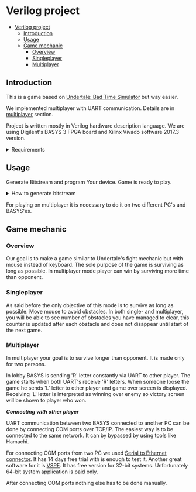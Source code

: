 # Verilog project

- [Verilog project](#verilog-project)
  - [Introduction](#introduction)
  - [Usage](#usage)
  - [Game mechanic](#game-mechanic)
    - [Overview](#overview)
    - [Singleplayer](#singleplayer)
    - [Multiplayer](#multiplayer)

## Introduction

This is a game based on [Undertale: Bad Time Simulator](https://gry.jeja.pl/35389,undertale-bad-time-simulator.html) but way easier.

We implemented multiplayer with UART communication. Details are in [multiplayer](#multiplayer) section.

Project is written mostly in Verilog hardware description language. We are using Digilent's BASYS 3 FPGA board and Xilinx Vivado software 2017.3 version.

<details>
  <summary> Requirements </summary>


- BASYS 3 FPGA board
- VGA monitor with at least 1024x768 resolution and VGA cable (game is written to work precisly at this resolution)
- USB mouse
- Micro USB cable to power on BASYS 3
- PC with Vivado on it

For playing in multiplayer second set is needed.
</details>

## Usage
Generate Bitstream and program Your device. Game is ready to play.

<details>
    <summary> How to generate bitstream </summary>
  
  Press and hold the shift key, then press the left mouse button on project folder. Choose "Open PowerShell window here" and type 
`vivado -mode tcl -source run.tcl -tclargs open`
  to open Vivado GUI. From there click "Generate Bitstream" in bottom left corner. Open Hardware Manager than Open Target and Auto Connect. When Generate Bitstream is done choose Program Device.
  
</details>

For playing on multiplayer it is necessary to do it on two different PC's and BASYS'es.

## Game mechanic

### Overview

Our goal is to make a game similar to Undertale's fight
mechanic but with mouse instead of keyboard. The sole purpose of the game is surviving as long as possible. In multiplayer mode player can win by surviving more time than opponent.

### Singleplayer

As said before the only objective of this mode is to survive as long as possible. Move mouse to avoid obstacles. In both single- and multiplayer, you will be able to see number of obstacles you have managed to clear, this counter is updated after each obstacle and does not disappear until start of the next game.

### Multiplayer

In multiplayer your goal is to survive longer than opponent. It is made only for two persons.

In lobby BASYS is sending 'R' letter constantly via UART to other player. The game starts when both UART's receive 'R' letters. When someone loose the game he sends 'L' letter to other player and game over screen is displayed. Receiving 'L' letter is interpreted as winning over enemy so victory screen will be shown to player who won. 

***Connecting with other player***

UART communication between two BASYS connected to another PC can be done by connecting COM ports over TCP/IP. The easiest way is to be connected to the same network. It can by bypassed by using tools like Hamachi.

For connecting COM ports from two PC we used [Serial to Ethernet connector](https://www.serial-over-ethernet.com). It has 14 days free trial with is enough to test it. Another great software for it is [VSPE](http://www.eterlogic.com/Products.VSPE.html). It has free version for 32-bit systems. Unfortunately 64-bit system application is paid only.

After connecting COM ports nothing else has to be done manually.

